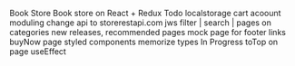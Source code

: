 Book Store
Book store on React + Redux
Todo
 localstorage
 cart
 acoount
 moduling
 change api to storerestapi.com
 jws
 filter | search | pages on categories
 new releases, recommended pages
 mock page for footer links
 buyNow page
 styled components
 memorize
 types
In Progress
 toTop on page useEffect
